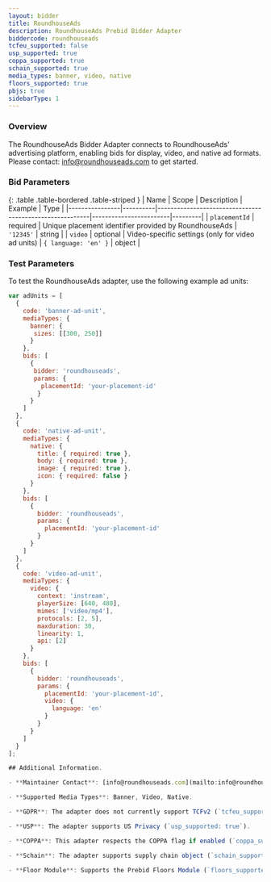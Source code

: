 ```yaml
---
layout: bidder
title: RoundhouseAds
description: RoundhouseAds Prebid Bidder Adapter
biddercode: roundhouseads
tcfeu_supported: false
usp_supported: true
coppa_supported: true
schain_supported: true
media_types: banner, video, native
floors_supported: true
pbjs: true
sidebarType: 1
---
```


### Overview

The RoundhouseAds Bidder Adapter connects to RoundhouseAds' advertising platform, enabling bids for display, video, and native ad formats. Please contact: [info@roundhouseads.com](mailto:info@roundhouseads.com) to get started.

### Bid Parameters

{: .table .table-bordered .table-striped }
| Name           | Scope    | Description                                             | Example                | Type    |
|----------------|----------|---------------------------------------------------------|------------------------|---------|
| `placementId`  | required | Unique placement identifier provided by RoundhouseAds    | `'12345'`              | string  |
| `video`        | optional | Video-specific settings (only for video ad units)       | `{ language: 'en' }`   | object  |

### Test Parameters

To test the RoundhouseAds adapter, use the following example ad units:

```javascript
var adUnits = [
  {
    code: 'banner-ad-unit',
    mediaTypes: {
      banner: {
       sizes: [[300, 250]]
      }
    },
    bids: [
      {
       bidder: 'roundhouseads',
       params: {
         placementId: 'your-placement-id'
        }
      }
    ]
  },
  {
    code: 'native-ad-unit',
    mediaTypes: {
      native: {
        title: { required: true },
        body: { required: true },
        image: { required: true },
        icon: { required: false }
      }
    },
    bids: [
      {
        bidder: 'roundhouseads',
        params: {
          placementId: 'your-placement-id'
        }
      }
    ]
  },
  {
    code: 'video-ad-unit',
    mediaTypes: {
      video: {
        context: 'instream',
        playerSize: [640, 480],
        mimes: ['video/mp4'],
        protocols: [2, 5],
        maxduration: 30,
        linearity: 1,
        api: [2]
      }
    },
    bids: [
      {
        bidder: 'roundhouseads',
        params: {
          placementId: 'your-placement-id',
          video: {
            language: 'en'
          }
        }
      }
    ]
  }
];

## Additional Information.

- **Maintainer Contact**: [info@roundhouseads.com](mailto:info@roundhouseads.com).

- **Supported Media Types**: Banner, Video, Native.

- **GDPR**: The adapter does not currently support TCFv2 (`tcfeu_supported: false`).

- **USP**: The adapter supports US Privacy (`usp_supported: true`).

- **COPPA**: This adapter respects the COPPA flag if enabled (`coppa_supported: true`).

- **Schain**: The adapter supports supply chain object (`schain_supported: true`).

- **Floor Module**: Supports the Prebid Floors Module (`floors_supported: true`).
